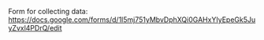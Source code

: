 Form for collecting data:
https://docs.google.com/forms/d/1l5mj751yMbvDphXQi0GAHxYIyEpeGk5JuyZvxl4PDrQ/edit
